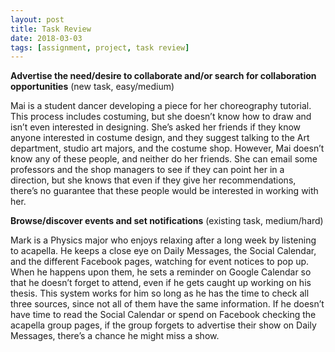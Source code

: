 ```yaml
---
layout: post
title: Task Review
date: 2018-03-03
tags: [assignment, project, task review]
---
```


**Advertise the need/desire to collaborate and/or search for collaboration opportunities** (new task, easy/medium)

Mai is a student dancer developing a piece for her choreography tutorial.  This process includes costuming, but she doesn’t know how to draw and isn’t even interested in designing.  She’s asked her friends if they know anyone interested in costume design, and they suggest talking to the Art department, studio art majors, and the costume shop.  However, Mai doesn’t know any of these people, and neither do her friends.  She can email some professors and the shop managers to see if they can point her in a direction, but she knows that even if they give her recommendations, there’s no guarantee that these people would be interested in working with her.

**Browse/discover events and set notifications** (existing task, medium/hard)

Mark is a Physics major who enjoys relaxing after a long week by listening to acapella.  He keeps a close eye on Daily Messages, the Social Calendar, and the different Facebook pages, watching for event notices to pop up.  When he happens upon them, he sets a reminder on Google Calendar so that he doesn’t forget to attend, even if he gets caught up working on his thesis.  This system works for him so long as he has the time to check all three sources, since not all of them have the same information.  If he doesn’t have time to read the Social Calendar or spend on Facebook checking the acapella group pages, if the group forgets to advertise their show on Daily Messages, there’s a chance he might miss a show.

